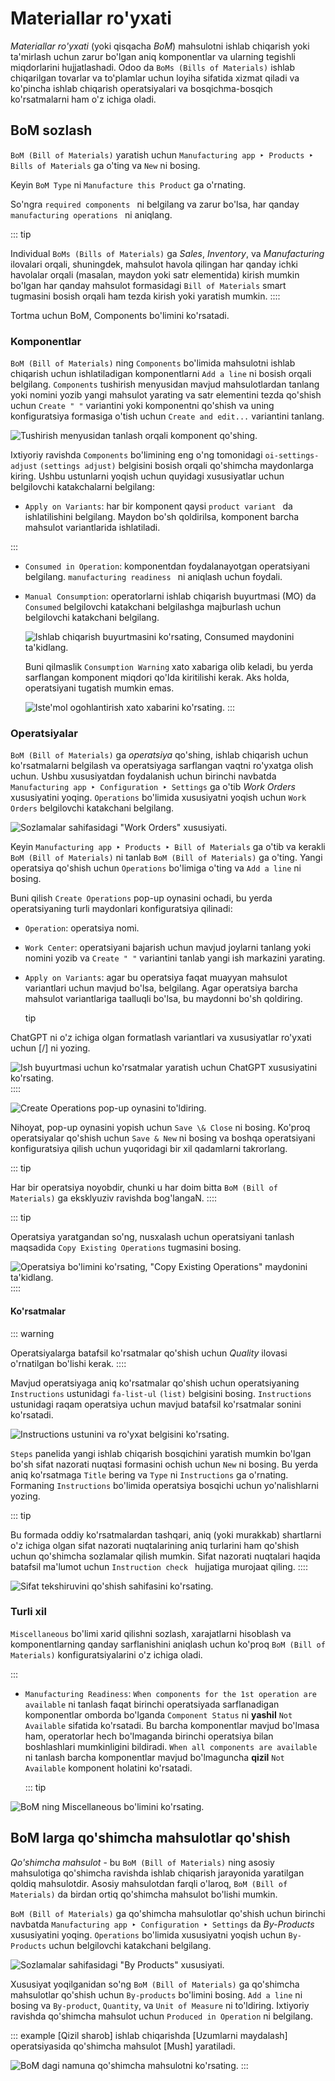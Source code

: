 # Materiallar ro'yxati

*Materiallar ro'yxati* (yoki qisqacha *BoM*) mahsulotni ishlab chiqarish yoki ta'mirlash uchun zarur bo'lgan aniq komponentlar va ularning tegishli miqdorlarini hujjatlashadi. Odoo da
`BoMs (Bills of Materials)` ishlab chiqarilgan tovarlar va to'plamlar uchun loyiha sifatida xizmat qiladi va ko'pincha ishlab chiqarish operatsiyalari va bosqichma-bosqich ko'rsatmalarni ham o'z ichiga oladi.

## BoM sozlash

`BoM (Bill of Materials)` yaratish uchun
`Manufacturing app ‣ Products ‣ Bills of Materials` ga o'ting va `New` ni bosing.

Keyin `BoM Type` ni
`Manufacture this Product` ga o'rnating.

So'ngra
`required components ` ni belgilang va zarur bo'lsa, har qanday
`manufacturing operations ` ni aniqlang.

::: tip

Individual `BoMs (Bills of Materials)`
ga *Sales*, *Inventory*, va *Manufacturing* ilovalari orqali, shuningdek, mahsulot havola qilingan har qanday ichki havolalar orqali (masalan, maydon yoki satr elementida) kirish mumkin bo'lgan har qanday mahsulot formasidagi `Bill of
Materials` smart tugmasini bosish orqali ham tezda kirish yoki yaratish mumkin.
::::

Tortma uchun BoM, Components bo'limini ko'rsatadi.

### Komponentlar

`BoM (Bill of Materials)` ning `Components` bo'limida mahsulotni ishlab chiqarish uchun ishlatiladigan komponentlarni
`Add a line` ni bosish orqali belgilang. `Components` tushirish menyusidan mavjud mahsulotlardan tanlang yoki nomini yozib yangi mahsulot yarating va satr elementini tezda qo'shish uchun `Create " "`
variantini yoki komponentni qo'shish va uning konfiguratsiya formasiga o'tish uchun
`Create and edit...` variantini tanlang.

![Tushirish menyusidan tanlash orqali komponent qo'shing.](bill_configuration/component.png)

Ixtiyoriy ravishda
`Components` bo'limining eng o'ng tomonidagi
`oi-settings-adjust` `(settings
adjust)` belgisini bosish orqali qo'shimcha maydonlarga kiring. Ushbu ustunlarni yoqish uchun quyidagi xususiyatlar uchun belgilovchi katakchalarni belgilang:

- `Apply on Variants`: har bir komponent qaysi
  `product variant
  ` da ishlatilishini belgilang. Maydon bo'sh qoldirilsa, komponent barcha mahsulot variantlarida ishlatiladi.

::: 
- `Consumed in Operation`: komponentdan foydalanayotgan operatsiyani belgilang. `manufacturing readiness ` ni aniqlash uchun foydali.

- `Manual Consumption`: operatorlarni ishlab chiqarish buyurtmasi (MO) da `Consumed` belgilovchi katakchani belgilashga majburlash uchun belgilovchi katakchani belgilang.

  ![Ishlab chiqarish buyurtmasini ko'rsating, *Consumed* maydonini ta'kidlang.](bill_configuration/consumed-field.png)

  Buni qilmaslik `Consumption Warning` xato xabariga olib keladi, bu yerda sarflangan komponent miqdori qo'lda kiritilishi kerak. Aks holda, operatsiyani tugatish mumkin emas.

  ![Iste'mol ogohlantirish xato xabarini ko'rsating.](bill_configuration/consumption-warning.png)
:::

### Operatsiyalar

`BoM (Bill of Materials)` ga *operatsiya* qo'shing, ishlab chiqarish uchun ko'rsatmalarni belgilash va operatsiyaga sarflangan vaqtni ro'yxatga olish uchun. Ushbu xususiyatdan foydalanish uchun birinchi navbatda
`Manufacturing app ‣ Configuration ‣ Settings` ga o'tib *Work
Orders* xususiyatini yoqing. `Operations` bo'limida xususiyatni yoqish uchun `Work Orders` belgilovchi katakchani belgilang.

![Sozlamalar sahifasidagi "Work Orders" xususiyati.](bill_configuration/enable-work-orders.png)

Keyin `Manufacturing app ‣ Products ‣ Bill of
Materials` ga o'tib va
kerakli `BoM (Bill of Materials)` ni tanlab
`BoM (Bill of Materials)` ga o'ting. Yangi operatsiya qo'shish uchun `Operations` bo'limiga o'ting va `Add a line` ni bosing.

Buni qilish `Create Operations` pop-up oynasini ochadi, bu yerda operatsiyaning turli maydonlari konfiguratsiya qilinadi:

- `Operation`: operatsiya nomi.

- `Work Center`: operatsiyani bajarish uchun mavjud joylarni tanlang yoki nomini yozib va `Create " "` variantini tanlab yangi ish markazini yarating.

- `Apply on Variants`: agar
  bu operatsiya faqat muayyan mahsulot variantlari uchun mavjud bo'lsa, belgilang. Agar operatsiya barcha mahsulot variantlariga taalluqli bo'lsa, bu maydonni bo'sh qoldiring.

   tip

ChatGPT ni o'z ichiga olgan formatlash variantlari va xususiyatlar ro'yxati uchun [/] ni yozing.

![Ish buyurtmasi uchun ko'rsatmalar yaratish uchun ChatGPT xususiyatini ko'rsating.](bill_configuration/description.png)
::::

![Create Operations pop-up oynasini to'ldiring.](bill_configuration/create-operations.png)

Nihoyat, pop-up oynasini yopish uchun `Save \& Close` ni bosing. Ko'proq operatsiyalar qo'shish uchun
`Save & New` ni bosing va boshqa operatsiyani konfiguratsiya qilish uchun yuqoridagi bir xil qadamlarni takrorlang.

::: tip

Har bir operatsiya noyobdir, chunki u har doim bitta
`BoM (Bill of Materials)` ga eksklyuziv ravishda bog'langaN.
::::

::: tip

Operatsiya yaratgandan so'ng, nusxalash uchun operatsiyani tanlash maqsadida
`Copy Existing Operations` tugmasini bosing.

![Operatsiya bo'limini ko'rsating, "Copy Existing Operations" maydonini ta'kidlang.](bill_configuration/copy-existing-operations.png)
::::

#### Ko'rsatmalar

::: warning

Operatsiyalarga batafsil ko'rsatmalar qo'shish uchun *Quality* ilovasi o'rnatilgan bo'lishi kerak.
::::

Mavjud operatsiyaga aniq ko'rsatmalar qo'shish uchun operatsiyaning
`Instructions` ustunidagi `fa-list-ul`
`(list)` belgisini bosing. `Instructions` ustunidagi raqam operatsiya uchun mavjud batafsil ko'rsatmalar sonini ko'rsatadi.

![Instructions ustunini va ro'yxat belgisini ko'rsating.](bill_configuration/add-instructions.png)

`Steps` panelida yangi ishlab chiqarish bosqichini yaratish mumkin bo'lgan bo'sh sifat nazorati nuqtasi formasini ochish uchun
`New` ni bosing. Bu yerda aniq ko'rsatmaga `Title`
bering va `Type` ni
`Instructions` ga o'rnating. Formaning
`Instructions` bo'limida operatsiya bosqichi uchun yo'nalishlarni yozing.

::: tip

Bu formada oddiy ko'rsatmalardan tashqari, aniq (yoki murakkab) shartlarni o'z ichiga olgan sifat nazorati nuqtalarining aniq turlarini ham qo'shish uchun qo'shimcha sozlamalar qilish mumkin. Sifat nazorati nuqtalari haqida batafsil ma'lumot uchun `Instruction check
` hujjatiga murojaat qiling.
::::

![Sifat tekshiruvini qo'shish sahifasini ko'rsating.](bill_configuration/steps.png)

### Turli xil

`Miscellaneous` bo'limi xarid qilishni sozlash, xarajatlarni hisoblash va komponentlarning qanday sarflanishini aniqlash uchun ko'proq
`BoM (Bill of Materials)` konfiguratsiyalarini o'z ichiga oladi.

::: 
- `Manufacturing Readiness`: `When components for the 1st operation are
  available` ni tanlash faqat birinchi operatsiyada sarflanadigan komponentlar omborda bo'lganda
  `Component Status` ni **yashil**
  `Not Available` sifatida ko'rsatadi. Bu barcha komponentlar mavjud bo'lmasa ham, operatorlar hech bo'lmaganda birinchi operatsiya bilan boshlashlari mumkinligini bildiradi. `When all components are available` ni tanlash barcha komponentlar mavjud bo'lmaguncha **qizil** `Not
  Available` komponent holatini ko'rsatadi.

  ::: tip
  

![BoM ning *Miscellaneous* bo'limini ko'rsating.](bill_configuration/misc-tab.png)

## BoM larga qo'shimcha mahsulotlar qo'shish

*Qo'shimcha mahsulot* - bu
`BoM (Bill of Materials)` ning asosiy mahsulotiga qo'shimcha ravishda ishlab chiqarish jarayonida yaratilgan qoldiq mahsulotdir. Asosiy mahsulotdan farqli o'laroq,
`BoM (Bill of Materials)` da birdan ortiq qo'shimcha mahsulot bo'lishi mumkin.

`BoM (Bill of Materials)` ga qo'shimcha mahsulotlar qo'shish uchun birinchi navbatda
`Manufacturing app ‣ Configuration ‣ Settings` da *By-Products* xususiyatini yoqing. `Operations` bo'limida xususiyatni yoqish uchun
`By-Products` uchun belgilovchi katakchani belgilang.

![Sozlamalar sahifasidagi "By Products" xususiyati.](bill_configuration/by-products.png)

Xususiyat yoqilganidan so'ng
`BoM (Bill of Materials)` ga qo'shimcha mahsulotlar qo'shish uchun
`By-products` bo'limini bosing. `Add a line` ni bosing va
`By-product`,
`Quantity`, va
`Unit of Measure` ni to'ldiring. Ixtiyoriy ravishda qo'shimcha mahsulot uchun `Produced in Operation` ni belgilang.

::: example
[Qizil sharob] ishlab chiqarishda [Uzumlarni maydalash] operatsiyasida qo'shimcha mahsulot [Mush] yaratiladi.

![BoM dagi namuna qo'shimcha mahsulotni ko'rsating.](bill_configuration/add-by-product.png)
:::